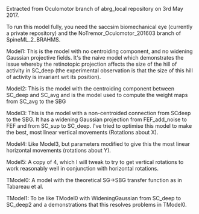 Extracted from Oculomotor branch of abrg_local repository on 3rd May 2017.

To run this model fully, you need the saccsim biomechanical eye (currently a
private repository) and the NoTremor_Oculomotor_201603 branch of SpineML_2_BRAHMS.

Model1: This is the model with no centroiding component, and no widening
        Gaussian projective fields. It's the naive model which demonstrates
        the issue whereby the retinotopic projection affects the size of the
        hill of activity in SC_deep (the experimental observation is that the
        size of this hill of activity is invariant wrt its position).

Model2: This is the model with the centroiding component between SC_deep and
        SC_avg and is the model used to compute the weight maps from SC_avg
        to the SBG

Model3: This is the model with a non-centroided connection from SCdeep to the
        SBG. It has a widening Gaussian projection from FEF_add_noise to FEF
        and from SC_sup to SC_deep. I've tried to optimise this model to make
        the best, most linear vertical movements (Rotations about X).

Model4: Like Model3, but parameters modified to give this the most linear
        horizontal movements (rotations about Y).

Model5: A copy of 4, which I will tweak to try to get vertical rotations to
        work reasonably well in conjunction with horizontal rotations.

TModel0: A model with the theoretical SG->SBG transfer function as in Tabareau
         et al.

TModel1: To be like TModel0 with WideningGaussian from SC_deep to SC_deep2 and
         a demonstrations that this resolves problems in TModel0.
